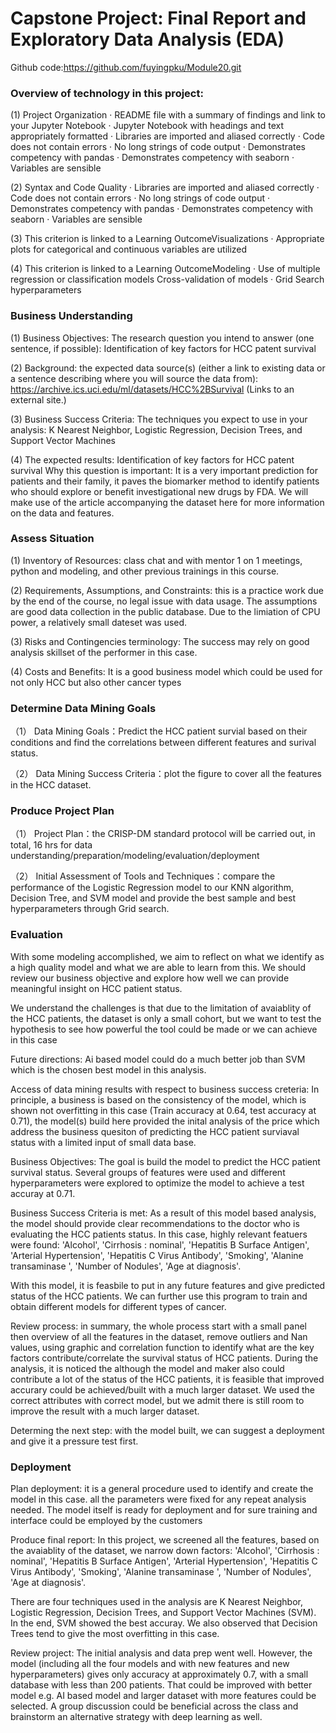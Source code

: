 # Capstone Project: Final Report and Exploratory Data Analysis (EDA)
Github code:https://github.com/fuyingpku/Module20.git
### Overview of technology in this project:
(1) Project Organization · README file with a summary of findings and link to your Jupyter Notebook · Jupyter Notebook with headings and text appropriately formatted · Libraries are imported and aliased correctly · Code does not contain errors · No long strings of code output · Demonstrates competency with pandas · Demonstrates competency with seaborn · Variables are sensible

(2) Syntax and Code Quality · Libraries are imported and aliased correctly · Code does not contain errors · No long strings of code output · Demonstrates competency with pandas · Demonstrates competency with seaborn · Variables are sensible

(3) This criterion is linked to a Learning OutcomeVisualizations · Appropriate plots for categorical and continuous variables are utilized

(4) This criterion is linked to a Learning OutcomeModeling · Use of multiple regression or classification models Cross-validation of models · Grid Search hyperparameters

### Business Understanding
(1) Business Objectives: The research question you intend to answer (one sentence, if possible): Identification of key factors for HCC patent survival

(2) Background: the expected data source(s) (either a link to existing data or a sentence describing where you will source the data from): https://archive.ics.uci.edu/ml/datasets/HCC%2BSurvival (Links to an external site.)

(3) Business Success Criteria: The techniques you expect to use in your analysis: K Nearest Neighbor, Logistic Regression, Decision Trees, and Support Vector Machines

(4) The expected results: Identification of key factors for HCC patent survival Why this question is important: It is a very important prediction for patients and their family, it paves the biomarker method to identify patients who should explore or benefit investigational new drugs by FDA.
We will make use of the article accompanying the dataset here for more information on the data and features.

### Assess Situation
(1) Inventory of Resources: class chat and with mentor 1 on 1 meetings, python and modeling, and other previous trainings in this course.

(2) Requirements, Assumptions, and Constraints: this is a practice work due by the end of the course, no legal issue with data usage. The assumptions are good data collection in the public database. Due to the limiation of CPU power, a relatively small dateset was used.

(3) Risks and Contingencies terminology: The success may rely on good analysis skillset of the performer in this case.

(4) Costs and Benefits: It is a good business model which could be used for not only HCC but also other cancer types

### Determine Data Mining Goals
（1） Data Mining Goals：Predict the HCC patient survial based on their conditions and find the correlations between different features and surival status.

（2） Data Mining Success Criteria：plot the figure to cover all the features in the HCC dataset.

### Produce Project Plan
（1） Project Plan：the CRISP-DM standard protocol will be carried out, in total, 16 hrs for data understanding/preparation/modeling/evaluation/deployment

（2） Initial Assessment of Tools and Techniques：compare the performance of the Logistic Regression model to our KNN algorithm, Decision Tree, and SVM model and provide the best sample and best hyperparameters through Grid search.

### Evaluation
With some modeling accomplished, we aim to reflect on what we identify as a high quality model and what we are able to learn from this. We should review our business objective and explore how well we can provide meaningful insight on HCC patient status. 

We understand the challenges is that due to the limitation of avaiablity of the HCC patients, the dataset is only a small cohort, but we want to test the hypothesis to see how powerful the tool could be made or we can achieve in this case

Future directions: Ai based model could do a much better job than SVM which is the chosen best model in this analysis. 

Access of data mining results with respect to business success creteria:
In principle, a business is based on the consistency of the model, which is shown not overfitting in this case (Train accuracy at 0.64, test accuracy at 0.71), the model(s) build here provided the inital analysis of the price which address the business quesiton of predicting the HCC patient surviaval status with a limited input of small data base.

Business Objectives: The goal is build the model to predict the HCC patient survival status. Several groups of features were used and different hyperparameters were explored to optimize the model to achieve a test accuray at 0.71. 

Business Success Criteria is met: As a result of this model based analysis, the model should provide clear recommendations to the doctor who is evaluating the HCC patients status. In this case, highly relevant featuers were found: 'Alcohol', 'Cirrhosis : nominal', 'Hepatitis B Surface Antigen', 'Arterial Hypertension', 'Hepatitis C Virus Antibody', 'Smoking', 'Alanine transaminase ', 'Number of Nodules', 'Age at diagnosis'.

With this model, it is feasbile to put in any future features and give predicted status of the HCC patients. We can further use this program to train and obtain different models for different types of cancer. 

Review process: in summary, the whole process start with a small panel then overview of all the features in the dataset, remove outliers and Nan values, using graphic and correlation function to identify what are the key factors contribute/correlate the survival status of HCC patients. During the analysis, it is noticed the although the model and maker also could contribute a lot of the status of the HCC patients, it is feasible that improved accurary could be achieved/built with a much larger dataset. We used the correct attributes with correct model, but we admit there is still room to improve the result with a much larger dataset. 

Determing the next step: with the model built, we can suggest a deployment and give it a pressure test first.

### Deployment
Plan deployment: it is a general procedure used to identify and create the model in this case. all the parameters were fixed for any repeat analysis needed. The model itself is ready for deployment and for sure training and interface could be employed by the customers

Produce final report: In this project, we screened all the features, based on the avaiablity of the dataset, we narrow down factors: 'Alcohol', 'Cirrhosis : nominal', 'Hepatitis B Surface Antigen', 'Arterial Hypertension', 'Hepatitis C Virus Antibody', 'Smoking', 'Alanine transaminase ', 'Number of Nodules', 'Age at diagnosis'.

There are four techniques used in the analysis are K Nearest Neighbor, Logistic Regression, Decision Trees, and Support Vector Machines (SVM). In the end, SVM showed the best accuray. We also observed that Decision Trees tend to give the most overfitting in this case.

Review project: The initial analysis and data prep went well. However, the model (including all the four models and with new features and new hyperparameters) gives only accuracy at approximately 0.7, with a small database with less than 200 patients. That could be improved with better model e.g. AI based model and larger dataset with more features could be selected. A group discussion could be beneficial across the class and brainstorm an alternative strategy with deep learning as well.

​
